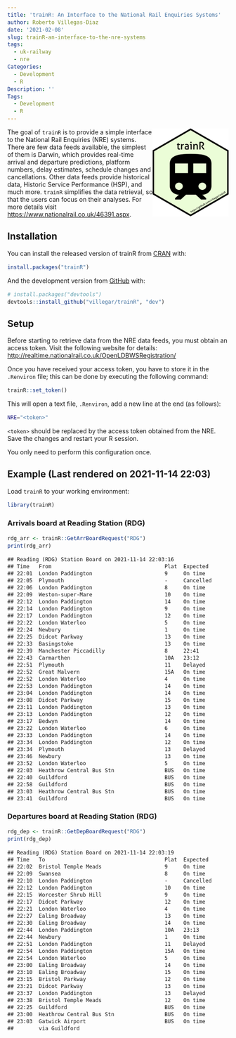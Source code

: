 ```yaml
---
title: 'trainR: An Interface to the National Rail Enquiries Systems'
author: Roberto Villegas-Diaz
date: '2021-02-08'
slug: trainR-an-interface-to-the-nre-systems
tags:
  - uk-railway
  - nre
Categories:
  - Development
  - R
Description: ''
Tags:
  - Development
  - R
---
```


<img src="https://raw.githubusercontent.com/villegar/trainR/main/inst/images/logo.png" alt="logo" align="right" height=200px/>

The goal of `trainR` is to provide a simple interface to the 
National Rail Enquiries (NRE) systems. There are few data feeds 
available, the simplest of them is Darwin, which provides real-time 
arrival and departure predictions, platform numbers, delay estimates, 
schedule changes and cancellations. Other data feeds provide historical 
data, Historic Service Performance (HSP), and much more. `trainR` 
simplifies the data retrieval, so that the users can focus on their 
analyses. For more details visit 
https://www.nationalrail.co.uk/46391.aspx.

## Installation

You can install the released version of trainR from [CRAN](https://CRAN.R-project.org) with:

``` r
install.packages("trainR")
```

And the development version from [GitHub](https://github.com/) with:

``` r
# install.packages("devtools")
devtools::install_github("villegar/trainR", "dev")
```

## Setup
Before starting to retrieve data from the NRE data feeds, you must obtain an access token. 
Visit the following website for details: http://realtime.nationalrail.co.uk/OpenLDBWSRegistration/

Once you have received your access token, you have to store it in the `.Renviron` file; this can be 
done by executing the following command:


```r
trainR::set_token()
```

This will open a text file, `.Renviron`, add a new line at the end (as follows):

```bash
NRE="<token>"
```

`<token>` should be replaced by the access token obtained from the NRE. Save the changes and restart 
your R session.

You only need to perform this configuration once.

## Example (Last rendered on 2021-11-14 22:03)

Load `trainR` to your working environment:

```r
library(trainR)
```

### Arrivals board at Reading Station (RDG)


```r
rdg_arr <- trainR::GetArrBoardRequest("RDG")
print(rdg_arr)
```

```
## Reading (RDG) Station Board on 2021-11-14 22:03:16
## Time   From                                    Plat  Expected
## 22:01  London Paddington                       9     On time
## 22:05  Plymouth                                -     Cancelled
## 22:06  London Paddington                       8     On time
## 22:09  Weston-super-Mare                       10    On time
## 22:12  London Paddington                       14    On time
## 22:14  London Paddington                       9     On time
## 22:17  London Paddington                       12    On time
## 22:22  London Waterloo                         5     On time
## 22:24  Newbury                                 1     On time
## 22:25  Didcot Parkway                          13    On time
## 22:33  Basingstoke                             13    On time
## 22:39  Manchester Piccadilly                   8     22:41
## 22:43  Carmarthen                              10A   23:12
## 22:51  Plymouth                                11    Delayed
## 22:52  Great Malvern                           15A   On time
## 22:52  London Waterloo                         4     On time
## 22:53  London Paddington                       14    On time
## 23:04  London Paddington                       14    On time
## 23:08  Didcot Parkway                          15    On time
## 23:11  London Paddington                       13    On time
## 23:13  London Paddington                       12    On time
## 23:17  Bedwyn                                  14    On time
## 23:22  London Waterloo                         6     On time
## 23:33  London Paddington                       14    On time
## 23:34  London Paddington                       12    On time
## 23:34  Plymouth                                13    Delayed
## 23:46  Newbury                                 13    On time
## 23:52  London Waterloo                         5     On time
## 22:03  Heathrow Central Bus Stn                BUS   On time
## 22:40  Guildford                               BUS   On time
## 22:58  Guildford                               BUS   On time
## 23:03  Heathrow Central Bus Stn                BUS   On time
## 23:41  Guildford                               BUS   On time
```

### Departures board at Reading Station (RDG)


```r
rdg_dep <- trainR::GetDepBoardRequest("RDG")
print(rdg_dep)
```

```
## Reading (RDG) Station Board on 2021-11-14 22:03:19
## Time   To                                      Plat  Expected
## 22:02  Bristol Temple Meads                    9     On time
## 22:09  Swansea                                 8     On time
## 22:10  London Paddington                       -     Cancelled
## 22:12  London Paddington                       10    On time
## 22:15  Worcester Shrub Hill                    9     On time
## 22:17  Didcot Parkway                          12    On time
## 22:21  London Waterloo                         4     On time
## 22:27  Ealing Broadway                         13    On time
## 22:30  Ealing Broadway                         14    On time
## 22:44  London Paddington                       10A   23:13
## 22:44  Newbury                                 1     On time
## 22:51  London Paddington                       11    Delayed
## 22:54  London Paddington                       15A   On time
## 22:54  London Waterloo                         5     On time
## 23:00  Ealing Broadway                         14    On time
## 23:10  Ealing Broadway                         15    On time
## 23:15  Bristol Parkway                         12    On time
## 23:21  Didcot Parkway                          13    On time
## 23:37  London Paddington                       13    Delayed
## 23:38  Bristol Temple Meads                    12    On time
## 22:25  Guildford                               BUS   On time
## 23:00  Heathrow Central Bus Stn                BUS   On time
## 23:03  Gatwick Airport                         BUS   On time
##        via Guildford
```
